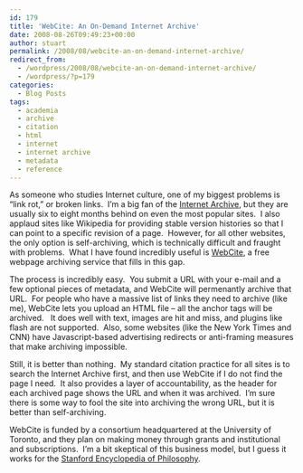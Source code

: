 ```yaml
---
id: 179
title: 'WebCite: An On-Demand Internet Archive'
date: 2008-08-26T09:49:23+00:00
author: stuart
permalink: /2008/08/webcite-an-on-demand-internet-archive/
redirect_from:
  - /wordpress/2008/08/webcite-an-on-demand-internet-archive/
  - /wordpress/?p=179
categories:
  - Blog Posts
tags:
  - academia
  - archive
  - citation
  - html
  - internet
  - internet archive
  - metadata
  - reference
---
```

As someone who studies Internet culture, one of my biggest problems is &#8220;link rot,&#8221; or broken links.  I&#8217;m a big fan of the <a href="http://archive.org" target="_blank">Internet Archive</a>, but they are usually six to eight months behind on even the most popular sites.  I also applaud sites like Wikipedia for providing stable version histories so that I can point to a specific revision of a page.  However, for all other websites, the only option is self-archiving, which is technically difficult and fraught with problems.  What I have found incredibly useful is <a href="http://www.webcitation.org" target="_blank">WebCite</a>, a free webpage archiving service that fills in this gap.

<!--more-->

The process is incredibly easy.  You submit a URL with your e-mail and a few optional pieces of metadata, and WebCite will permenantly archive that URL.  For people who have a massive list of links they need to archive (like me), WebCite lets you upload an HTML file &#8211; all the anchor tags will be archived.   It does well with text, images are hit and miss, and plugins like flash are not supported.  Also, some websites (like the New York Times and CNN) have Javascript-based advertising redirects or anti-framing measures that make archiving impossible.

Still, it is better than nothing.  My standard citation practice for all sites is to search the Internet Archive first, and then use WebCite if I do not find the page I need.  It also provides a layer of accountability, as the header for each archived page shows the URL and when it was archived.  I&#8217;m sure there is some way to fool the site into archiving the wrong URL, but it is better than self-archiving.

WebCite is funded by a consortium headquartered at the University of Toronto, and they plan on making money through grants and institutional and subscriptions.  I&#8217;m a bit skeptical of this business model, but I guess it works for the <a href="http://plato.stanford.edu/" target="_blank">Stanford Encyclopedia of Philosophy</a>.